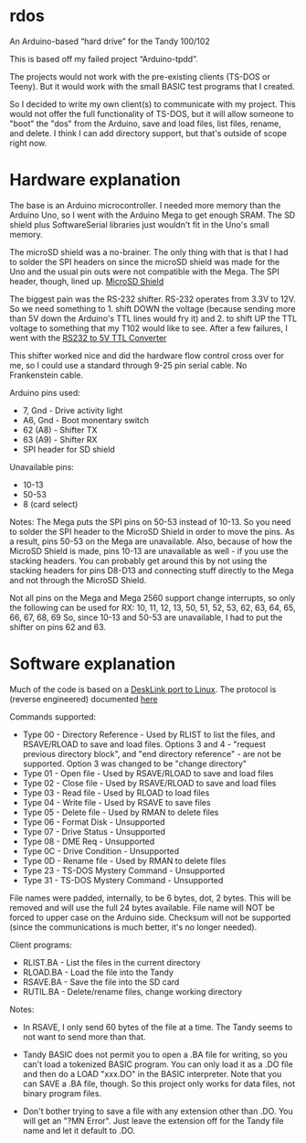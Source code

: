 ﻿# rdos
An Arduino-based “hard drive” for the Tandy 100/102

This is based off my failed project “Arduino-tpdd”.

The projects would not work with the pre-existing clients (TS-DOS or Teeny).  But it would work with the small BASIC test programs that I created.

So I decided to write my own client(s) to communicate with my project.  This would not offer the full functionality of TS-DOS, but it will allow someone to "boot" the "dos" from the Arduino, save and load files, list files, rename, and delete.  I think I can add directory support, but that's outside of scope right now.

# Hardware explanation

The base is an Arduino microcontroller.  I needed more memory than the Arduino Uno, so I went with the Arduino Mega to get enough SRAM.  The SD shield plus SoftwareSerial libraries just wouldn't fit in the Uno's small memory.

The microSD shield was a no-brainer.  The only thing with that is that I had to solder the SPI headers on since the microSD shield was made for the Uno and the usual pin outs were not compatible with the Mega.  The SPI header, though, lined up. [MicroSD Shield](https://www.sparkfun.com/products/12761)

The biggest pain was the RS-232 shifter.  RS-232 operates from 3.3V to 12V.  So we need something to 1. shift DOWN the voltage (because sending more than 5V down the Arduino's TTL lines would fry it) and 2. to shift UP the TTL voltage to something that my T102 would like to see.  After a few failures, I went with the [RS232 to 5V TTL Converter](http://www.serialcomm.com/serial_rs232_converters/rs232_rs485_to_ttl_converters/rs232_to_5v_ttl_converter/rs232_to_5v_ttl.product_general_info.aspx)

This shifter worked nice and did the hardware flow control cross over for me, so I could use a standard through 9-25 pin serial cable.  No Frankenstein cable.

Arduino pins used:
* 7, Gnd - Drive activity light
* A6, Gnd - Boot monentary switch
* 62 (A8) - Shifter TX
* 63 (A9) - Shifter RX
* SPI header for SD shield

Unavailable pins:
* 10-13
* 50-53
* 8 (card select)

Notes:
The Mega puts the SPI pins on 50-53 instead of 10-13.  So you need to solder the SPI header to the MicroSD Shield in order to move the pins.  As a result, pins 50-53 on the Mega are unavailable.  Also, because of how the MicroSD Shield is made, pins 10-13 are unavailable as well - if you use the stacking headers.  You can probably get around this by not using the stacking headers for pins D8-D13 and connecting stuff directly to the Mega and not through the MicroSD Shield.

Not all pins on the Mega and Mega 2560 support change interrupts, so only the following can be used for RX:
10, 11, 12, 13, 50, 51, 52, 53, 62, 63, 64, 65, 66, 67, 68, 69
So, since 10-13 and 50-53 are unavailable, I had to put the shifter on pins 62 and 63.

# Software explanation

Much of the code is based on a [DeskLink port to Linux](http://www.bitchin100.com/).
The protocol is (reverse engineered) documented [here](http://bitchin100.com/wiki/index.php?title=TPDD_Base_Protocol)

Commands supported:
+ Type 00 - Directory Reference - Used by RLIST to list the files, and RSAVE/RLOAD to save and load files.  Options 3 and 4 - "request previous directory block", and "end directory reference" - are not be supported.  Option 3 was changed to be "change directory"
+ Type 01 - Open file - Used by RSAVE/RLOAD to save and load files
+ Type 02 - Close file - Used by RSAVE/RLOAD to save and load files
+ Type 03 - Read file - Used by RLOAD to load files
+ Type 04 - Write file - Used by RSAVE to save files
+ Type 05 - Delete file - Used by RMAN to delete files
+ Type 06 - Format Disk - Unsupported
+ Type 07 - Drive Status - Unsupported
+ Type 08 - DME Req - Unsupported
+ Type 0C - Drive Condition - Unsupported
+ Type 0D - Rename file - Used by RMAN to delete files
+ Type 23 - TS-DOS Mystery Command - Unsupported
+ Type 31 - TS-DOS Mystery Command - Unsupported

File names were padded, internally, to be 6 bytes, dot, 2 bytes.  This will be removed and will use the full 24 bytes available.
File name will NOT be forced to upper case on the Arduino side.
Checksum will not be supported (since the communications is much better, it's no longer needed).

Client programs:
* RLIST.BA - List the files in the current directory
* RLOAD.BA - Load the file into the Tandy
* RSAVE.BA - Save the file into the SD card
* RUTIL.BA - Delete/rename files, change working directory

Notes:
* In RSAVE, I only send 60 bytes of the file at a time.  The Tandy seems to not want to send more than that.

* Tandy BASIC does not permit you to open a .BA file for writing, so you can't load a tokenized BASIC program.  You can only load it as a .DO file and then do a LOAD "xxx.DO" in the BASIC interpreter.  Note that you can SAVE a .BA file, though.  So this project only works for data files, not binary program files.

* Don't bother trying to save a file with any extension other than .DO.  You will get an "?MN Error".  Just leave the extension off for the Tandy file name and let it default to .DO.



